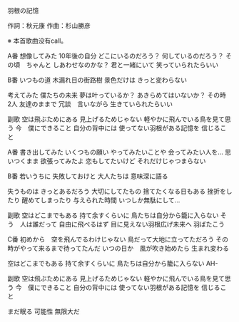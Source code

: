 羽根の記憶

作詞：秋元康
作曲：杉山勝彦

※ 本首歌曲没有call。

A番
想像してみた
10年後の自分
どこにいるのだろう？
何しているのだろう？
その頃　ちゃんと
しあわせなのかな？
君と一緒にいて
笑っていられたらいい

B番
いつもの道
木漏れ日の街路樹
景色だけは
きっと変わらない

考えてみた
僕たちの未来
夢は叶っているか？
あきらめてはいないか？
その時　2人
友達のままで
冗談　言いながら
生きていられたらいい

副歌
空は飛ぶためにある
見上げるためじゃない
軽やかに飛んでいる鳥を見て思う
今　僕にできること
自分の背中には
使ってない羽根がある記憶を
信じること

A番
書き出してみた
いくつもの願い
やってみたいことや
会ってみたい人を…
思いつくまま
欲張ってみたよ
恋もしてたいけど
それだけじゃつまらない

B番
若いうちに
失敗しておけと
大人たちは
意味深に語る

失うものは
きっとあるだろう
大切にしてたもの
捨てたくなる日もある
挫折をしたり
醒めてしまったり
与えられた時間
いつしか無駄にして…

副歌
空はどこまでもある
持て余すくらいに
鳥たちは自分から籠に入らない
そう　人は誰だって
自由に飛べるはず
目に見えない羽根広げ未来へ
羽ばたこう

C番
初めから　空を飛んでるわけじゃない
鳥だって大地に立ってただろう
その時がやって来るまで待ってたんだ
いつの日か　風が吹き始めたら
生まれ変わる

空はどこまでもある
持て余すくらいに
鳥たちは自分から籠に入らない
AH-

副歌
空は飛ぶためにある
見上げるためじゃない
軽やかに飛んでいる鳥を見て思う
今　僕にできること
自分の背中には
使ってない羽根がある記憶を
信じること

まだ眠る
可能性
無限大だ